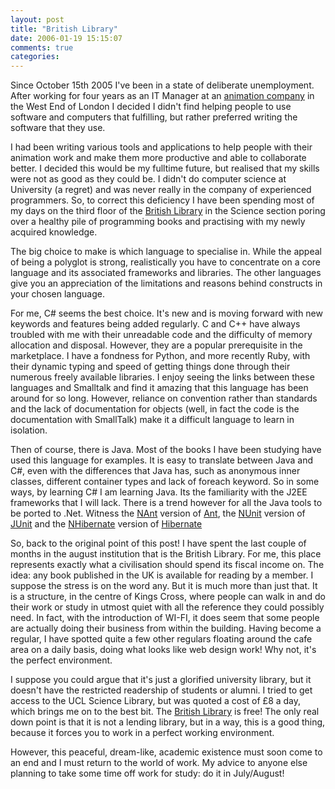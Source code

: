 ```yaml
---
layout: post
title: "British Library"
date: 2006-01-19 15:15:07
comments: true
categories:
---
```


Since October 15th 2005 I've been in a state of deliberate unemployment. After working for four years as an IT Manager at an [animation company](http://www.passion-pictures.com) in the West End of London I decided I didn't find helping people to use software and computers that fulfilling, but rather preferred writing the software that they use.

I had been writing various tools and applications to help people with their animation work and make them more productive and able to collaborate better. I decided this would be my fulltime future, but realised that my skills were not as good as they could be. I didn't do computer science at University (a regret) and was never really in the company of experienced programmers. So, to correct this deficiency I have been spending most of my days on the third floor of the [British Library](http://www.bl.uk) in the Science section poring over a healthy pile of programming books and practising with my newly acquired knowledge.

The big choice to make is which language to specialise in. While the appeal of being a polyglot is strong, realistically you have to concentrate on a core language and its associated frameworks and libraries. The other languages give you an appreciation of the limitations and reasons behind constructs in your chosen language.

For me, C# seems the best choice. It's new and is moving forward with new keywords and features being added regularly. C and C++ have always troubled with me with their unreadable code and the difficulty of memory allocation and disposal. However, they are a popular prerequisite in the marketplace. I have a fondness for Python, and more recently Ruby, with their dynamic typing and speed of getting things done through their numerous freely available libraries. I enjoy seeing the links between these languages and Smalltalk and find it amazing that this language has been around for so long. However, reliance on convention rather than standards and the lack of documentation for objects (well, in fact the code is the documentation with SmallTalk) make it a difficult language to learn in isolation.

Then of course, there is Java. Most of the books I have been studying have used this language for examples. It is easy to translate between Java and C#, even with the differences that Java has, such as anonymous inner classes, different container types and lack of foreach keyword. So in some ways, by learning C# I am learning Java. Its the familiarity with the J2EE frameworks that I will lack. There is a trend however for all the Java tools to be ported to .Net. Witness the [NAnt](http://nant.sourceforge.net) version of [Ant](http://ant.apache.org), the [NUnit](http://www.nunit.org) version of [JUnit](http://www.junit.org) and the [NHibernate](http://www.hibernate.org/343.html) version of [Hibernate](http://www.hibernate.org)

So, back to the original point of this post! I have spent the last couple of months in the august institution that is the British Library. For me, this place represents exactly what a civilisation should spend its fiscal income on. The idea: any book published in the UK is available for reading by a member. I suppose the stress is on the word any. But it is much more than just that. It is a structure, in the centre of Kings Cross, where people can walk in and do their work or study in utmost quiet with all the reference they could possibly need. In fact, with the introduction of WI-FI, it does seem that some people are actually doing their business from within the building. Having become a regular, I have spotted quite a few other regulars floating around the cafe area on a daily basis, doing what looks like web design work! Why not, it's the perfect environment.

I suppose you could argue that it's just a glorified university library, but it doesn't have the restricted readership of students or alumni. I tried to get access to the UCL Science Library, but was quoted a cost of £8 a day, which brings me on to the best bit. The [British Library](http://www.bl.uk)  is free! The only real down point is that it is not a lending library, but in a way, this is a good thing, because it forces you to work in a perfect working environment.

However, this peaceful, dream-like, academic existence must soon come to an end and I must return to the world of work. My advice to anyone else planning to take some time off work for study: do it in July/August!
